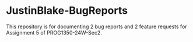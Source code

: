 # JustinBlake-BugReports

This repository is for documenting 2 bug reports and 2 feature requests for Assignment 5 of PROG1350-24W-Sec2.
